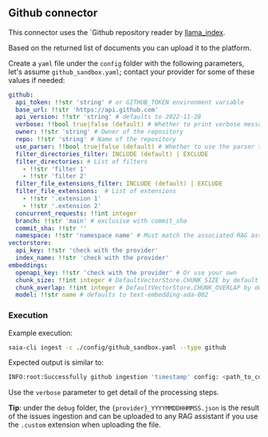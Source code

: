 ## Github connector

This connector uses the `Github repository reader by [llama_index](https://github.com/run-llama/llama_index/tree/main/llama-index-integrations/readers/llama-index-readers-github).

Based on the returned list of documents you can upload it to the platform.

Create a `yaml` file under the `config` folder with the following parameters, let's assume `github_sandbox.yaml`; contact your provider for some of these values if needed:

```yaml
github:
  api_token: !!str 'string' # or GITHUB_TOKEN environment variable
  base_url: !!str 'https://api.github.com'
  api_version: !!str 'string' # defaults to 2022-11-28
  verbose: !!bool true|false (default) # Whether to print verbose messages
  owner: !!str 'string' # Owner of the repository
  repo: !!str 'string' # Name of the repository
  use_parser: !!bool true|false (default) # Whether to use the parser to extract text from files
  filter_directories_filter: INCLUDE (default) | EXCLUDE
  filter_directories: # List of filters
    - !!str 'filter 1'
    - !!str 'filter 2'
  filter_file_extensions_filter: INCLUDE (default) | EXCLUDE
  filter_file_extensions:  # List of extensions
    - !!str '.extension 1'
    - !!str '.extension 2'
  concurrent_requests: !!int integer
  branch: !!str 'main' # exclusive with commit_sha
  commit_sha: !!str ''
  namespace: !!str 'namespace name' # Must match the associated RAG assistant, check the index section
vectorstore:
  api_key: !!str 'check with the provider'
  index_name: !!str 'check with the provider'
embeddings:
  openapi_key: !!str 'check with the provider' # Or use your own
  chunk_size: !!int integer # DefaultVectorStore.CHUNK_SIZE by default
  chunk_overlap: !!int integer # DefaultVectorStore.CHUNK_OVERLAP by default
  model: !!str name # defaults to text-embedding-ada-002
```

### Execution

Example execution:

```bash
saia-cli ingest -c ./config/github_sandbox.yaml --type github
```

Expected output is similar to:

```bash
INFO:root:Successfully github ingestion 'timestamp' config: <path_to_config.yaml>
```

Use the `verbose` parameter to get detail of the processing steps.

__Tip__: under the `debug` folder, the `{provider}_YYYYMMDDHHMMSS.json` is the result of the issues ingestion and can be uploaded to any RAG assistant if you use the `.custom` extension when uploading the file.
